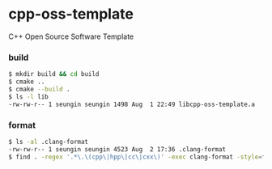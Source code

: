 # cpp-oss-template

C++ Open Source Software Template

### build

```sh
$ mkdir build && cd build
$ cmake ..
$ cmake --build .
$ ls -l lib
-rw-rw-r-- 1 seungin seungin 1498 Aug  1 22:49 libcpp-oss-template.a
```

### format

```sh
$ ls -al .clang-format
-rw-rw-r-- 1 seungin seungin 4523 Aug  2 17:36 .clang-format
$ find . -regex '.*\.\(cpp\|hpp\|cc\|cxx\)' -exec clang-format -style=file -i {} \;
```